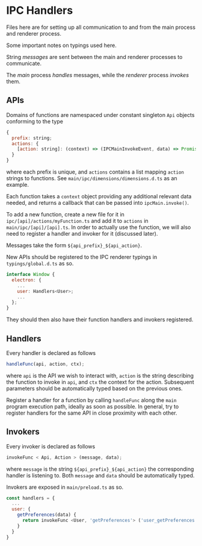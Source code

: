 # IPC Handlers

Files here are for setting up all communication to and from the main process and renderer process.

Some important notes on typings used here.

String _messages_ are sent between the main and renderer processes to communicate.

The _main_ process _handles_ messages, while the _renderer_ process _invokes_ them.

## APIs

Domains of functions are namespaced under constant singleton `Api` objects conforming to the type

```js
{
  prefix: string;
  actions: {
    [action: string]: (context) => (IPCMainInvokeEvent, data) => Promise
  }
}
```

where each prefix is unique, and `actions` contains a list mapping `action` strings to functions. See `main/ipc/dimensions/dimensions.d.ts` as an example.

Each function takes a `context` object providing any additional relevant data needed, and returns a callback that can be passed into `ipcMain.invoke()`.

To add a new function, create a new file for it in `ipc/[api]/actions/myFunction.ts` and add it to `actions` in `main/ipc/[api]/[api].ts`. In order to actually use the function, we will also need to register a handler and invoker for it (discussed later).

Messages take the form `${api_prefix}_${api_action}`.

New APIs should be registered to the IPC renderer typings in `typings/global.d.ts` as so.

```js
interface Window {
  electron: {
    ...
    user: Handlers<User>;
    ...
  };
}
```

They should then also have their function handlers and invokers registered.

## Handlers

Every handler is declared as follows

```js
handleFunc(api, action, ctx);
```

where `api` is the API we wish to interact with, `action` is the string describing the function to invoke in `api`, and `ctx` the context for the action. Subsequent parameters should be automatically typed based on the previous ones.

Register a handler for a function by calling `handleFunc` along the `main` program execution path, ideally as soon as possible. In general, try to register handlers for the same API in close proximity with each other.

## Invokers

Every invoker is declared as follows

```js
invokeFunc < Api, Action > (message, data);
```

where `message` is the string `${api_prefix}_${api_action}` the corresponding handler is listening to. Both `message` and `data` should be automatically typed.

Invokers are exposed in `main/preload.ts` as so.

```js
const handlers = {
  ...
  user: {
    getPreferences(data) {
      return invokeFunc <User, 'getPreferences'> ('user_getPreferences', data);
    }
  }
}
```
